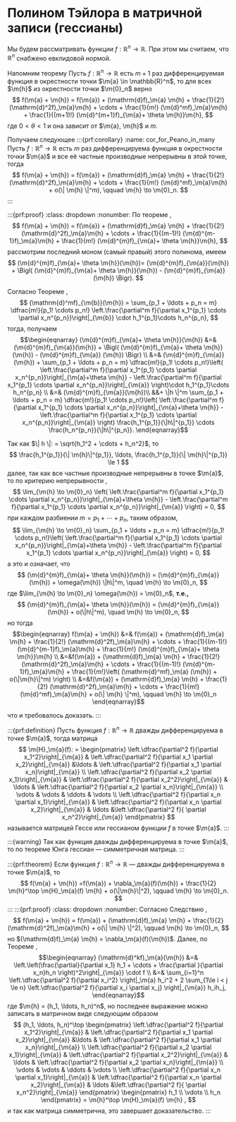 # Полином Тэйлора в матричной записи (гессианы)

Мы будем рассматривать функции $f:\mathbb{R}^n \to \mathbb{R}$. При этом мы считаем, что $\mathbb{R}^n$ снабжено евклидовой нормой.

Напомним теорему [](#Taylor_in_many)
Пусть $f:\mathbb{R}^n \to \mathbb{R}$ есть $m+1$ раз дифференцируемая функция в окрестности точки $\m{a} \in \mathbb{R}^n$, то для всех $\m{h}$ из окрестности точки $\m{0}_n$ верно 
$$
f(\m{a} + \m{h}) = f(\m{a}) + (\mathrm{d}f)_\m{a} \m{h} + \frac{1}{2!} (\mathrm{d}^2f)_\m{a}\m{h} + \cdots + \frac{1}{m!} (\m{d}^mf)_\m{a}\m{h} + \frac{1}{(m+1)!} (\m{d}^{m+1}f)_{\m{a}+ \theta \m{h}}\m{h},
$$
где $0 < \theta < 1$ и она зависит от $\m{a}, \m{h}$ и $m$.

Получаем следующее
:::{prf:corollary}
:name: cor_for_Peano_in_many
Пусть $f:\mathbb{R}^n \to \mathbb{R}$ есть $m$ раз дифференцируема функция в окрестности точки $\m{a}$ и все её частные производные непрерывны в этой точке, тогда
$$
f(\m{a} + \m{h}) = f(\m{a}) + (\mathrm{d}f)_\m{a} \m{h} + \frac{1}{2!} (\mathrm{d}^2f)_\m{a}\m{h} + \cdots + \frac{1}{m!} (\m{d}^mf)_\m{a}\m{h} + o(\| \m{h} \|^m), \qquad \m{h} \to \m{0}_n.
$$
:::

:::{prf:proof}
:class: dropdown
:nonumber:
По теореме [](#Taylor_in_many), 
$$
f(\m{a} + \m{h}) = f(\m{a}) + (\mathrm{d}f)_\m{a} \m{h} + \frac{1}{2!} (\mathrm{d}^2f)_\m{a}\m{h} + \cdots + \frac{1}{(m-1)!} (\m{d}^{m-1}f)_\m{a}\m{h} + \frac{1}{m!} (\m{d}^{m}f)_{\m{a}+ \theta \m{h}}\m{h},
$$
рассмотрим последний моном (самый правый) этого полинома, имеем
$$
(\m{d}^{m}f)_{\m{a}+ \theta \m{h}}(\m{h})= (\m{d}^{m}f)_{\m{a}}(\m{h}) +  \Bigl( (\m{d}^{m}f)_{\m{a}+ \theta \m{h}}(\m{h}) - (\m{d}^{m}f)_{\m{a}} (\m{h}) \Bigr).
$$

Согласно Теореме [](#differential_formula), 
$$
(\mathrm{d}^mf)_{\m{b}}(\m{h}) = \sum_{p_1 + \ldots + p_n = m} \dfrac{m!}{p_1! \cdots p_n!} \left.\frac{\partial^m f}{\partial x_1^{p_1} \cdots \partial x_n^{p_n}}\right|_{\m{b}} \cdot h_1^{p_1}\cdots h_n^{p_n},
$$
тогда, получаем
$$\begin{eqnarray}
(\m{d}^{m}f)_{\m{a}+ \theta \m{h}}(\m{h}) &=& (\m{d}^{m}f)_{\m{a}}(\m{h}) +  \Bigl( (\m{d}^{m}f)_{\m{a}+ \theta \m{h}}(\m{h}) - (\m{d}^{m}f)_{\m{a}} (\m{h}) \Bigr) \\
&=& (\m{d}^{m}f)_{\m{a}}(\m{h}) + \sum_{p_1 + \ldots + p_n = m} \dfrac{m!}{p_1! \cdots p_n!}\left( \left.\frac{\partial^m f}{\partial x_1^{p_1} \cdots \partial x_n^{p_n}}\right|_{\m{a}+\theta \m{h}} - \left.\frac{\partial^m f}{\partial x_1^{p_1} \cdots \partial x_n^{p_n}}\right|_{\m{a}} \right)\cdot h_1^{p_1}\cdots h_n^{p_n} \\
&=& (\m{d}^{m}f)_{\m{a}}(\m{h})\\
&&+ \|h \|^m \sum_{p_1 + \ldots + p_n = m} \dfrac{m!}{p_1! \cdots p_n!}\left( \left.\frac{\partial^m f}{\partial x_1^{p_1} \cdots \partial x_n^{p_n}}\right|_{\m{a}+\theta \m{h}} - \left.\frac{\partial^m f}{\partial x_1^{p_1} \cdots \partial x_n^{p_n}}\right|_{\m{a}} \right) \frac{h_1^{p_1}}{\|h\|^{p_1}} \cdots \frac{h_n^{p_n}}{\|h\|^{p_n}}.
\end{eqnarray}$$

Так как $\| h \|: = \sqrt{h_1^2 + \cdots + h_n^2}$, то 
$$
\frac{h_1^{p_1}}{\| \m{h}\|^{p_1}}, \ldots, \frac{h_1^{p_1}}{\| \m{h}\|^{p_1}} \le 1 
$$
далее, так как все частные производные непрерывны в точке $\m{a}$, то по критерию непрерывности [](#criteria_of_continous),
$$
\lim_{\m{h} \to \m{0}_n} \left( \left.\frac{\partial^m f}{\partial x_1^{p_1} \cdots \partial x_n^{p_n}}\right|_{\m{a}+\theta \m{h}} - \left.\frac{\partial^m f}{\partial x_1^{p_1} \cdots \partial x_n^{p_n}}\right|_{\m{a}} \right) = 0, 
$$
при каждом разбиении $m = p_1 + \cdots + p_n$, таким образом, 
$$
\lim_{\m{h} \to \m{0}_n} \sum_{p_1 + \ldots + p_n = m} \dfrac{m!}{p_1! \cdots p_n!}\left( \left.\frac{\partial^m f}{\partial x_1^{p_1} \cdots \partial x_n^{p_n}}\right|_{\m{a}+\theta \m{h}} - \left.\frac{\partial^m f}{\partial x_1^{p_1} \cdots \partial x_n^{p_n}}\right|_{\m{a}} \right) = 0,
$$
а это и означает, что 
$$
(\m{d}^{m}f)_{\m{a}+ \theta \m{h}}(\m{h}) = (\m{d}^{m}f)_{\m{a}}(\m{h}) + \omega(\m{h}) \|h\|^m, \quad \m{h} \to \m{0}_n,
$$
где $\lim_{\m{h} \to \m{0}_n} \omega(\m{h}) = \m{0}_n$, **т.е.,**
$$
(\m{d}^{m}f)_{\m{a}+ \theta \m{h}}(\m{h}) = (\m{d}^{m}f)_{\m{a}}(\m{h}) + o(\|h\|^m), \quad \m{h} \to \m{0}_n,
$$
но тогда
$$\begin{eqnarray}
f(\m{a} + \m{h}) &=& f(\m{a}) + (\mathrm{d}f)_\m{a} \m{h} + \frac{1}{2!} (\mathrm{d}^2f)_\m{a}\m{h} + \cdots + \frac{1}{(m-1)!} (\m{d}^{m-1}f)_\m{a}\m{h} + \frac{1}{m!} (\m{d}^{m}f)_{\m{a}+ \theta \m{h}}\m{h} \\
&=&f(\m{a}) + (\mathrm{d}f)_\m{a} \m{h} + \frac{1}{2!} (\mathrm{d}^2f)_\m{a}\m{h} + \cdots + \frac{1}{(m-1)!} (\m{d}^{m-1}f)_\m{a}\m{h} + \frac{1}{m!}\left( (\mathrm{d}^mf)_\m{a} (\m{h}) + o(\|\m{h}\|^m) \right) \\
&=&f(\m{a}) + (\mathrm{d}f)_\m{a} \m{h} + \frac{1}{2!} (\mathrm{d}^2f)_\m{a}\m{h} + \cdots + \frac{1}{m!} (\m{d}^mf)_\m{a}\m{h} + o(\| \m{h} \|^m), \qquad \m{h} \to \m{0}_n
\end{eqnarray}$$

что и требовалось доказать.
:::

:::{prf:definition}
Пусть функция $f:\mathbb{R}^n \to \mathbb{R}$ дважды дифференцируема в точке $\m{a}$, тогда матрица
$$
\m{H}_\m{a}(f): = \begin{pmatrix}
\left.\dfrac{\partial^2 f}{\partial x_1^2}\right|_{\m{a}} & \left.\dfrac{\partial^2 f}{\partial x_1 \partial x_2}\right|_{\m{a}} &\ldots & \left.\dfrac{\partial^2 f}{\partial x_1 \partial x_n}\right|_{\m{a}} \\
\left.\dfrac{\partial^2 f}{\partial x_2 \partial x_1}\right|_{\m{a}} & \left.\dfrac{\partial^2 f}{\partial x_2^2}\right|_{\m{a}} & \ldots & \left.\dfrac{\partial^2 f}{\partial x_2 \partial x_n}\right|_{\m{a}} \\
\vdots & \vdots & \ddots & \vdots \\
\left.\dfrac{\partial^2 f}{\partial x_n \partial x_1}\right|_{\m{a}} & \left.\dfrac{\partial^2 f}{\partial x_n \partial x_2}\right|_{\m{a}} & \ldots &\left.\dfrac{\partial^2 f}{ \partial x_n^2}\right|_{\m{a}}
\end{pmatrix}
$$
называется матрицей Гессе или гессианом функции $f$ в точке $\m{a}$.
:::

:::{warning}
Так как функция дважды дифференцируема в точке $\m{a}$, то по теореме Юнга [](#Yong) гессиан — симметричная матрица.
:::

:::{prf:theorem}
Если функция $f:\mathbb{R}^n \to \mathbb{R}$ — дважды дифференцируема в точке $\m{a}$, то
$$
f(\m{a} + \m{h}) =f(\m{a}) + \nabla_\m{a}(f)(\m{h}) + \frac{1}{2} \m{h}^\top \m{H}_\m{a}(f) \m{h} + o(\|\m{h}\|^2), \qquad \m{h} \to \m{0}_n.
$$
:::
:::{prf:proof}
:class: dropdown
:nonumber:
Согласно Следствию [](#cor_for_Peano_in_many), 
$$
f(\m{a} + \m{h}) = f(\m{a}) + (\mathrm{d}f)_\m{a} \m{h} + \frac{1}{2} (\mathrm{d}^2f)_\m{a}\m{h} + o(\| \m{h} \|^2), \qquad \m{h} \to \m{0}_n,
$$
но $(\mathrm{d}f)_\m{a} \m{h} = \nabla_\m{a}(f)(\m{h})$. Далее, по Теореме [](#differential_formula),
$$\begin{eqnarray}
(\mathrm{d}^kf)_\m{a}(\m{h})  &=& \left.\left(\frac{\partial}{\partial x_1} h_1 + \cdots + \frac{\partial }{\partial x_n}h_n \right)^2\right|_{\m{a}} \cdot f \\
&=& \sum_{i=1}^n \left.\dfrac{\partial^2 f}{\partial x_i^2} \right|_\m{a} h_i^2 + 2 \sum_{1\le i < j \le n}  \left.\dfrac{\partial^2 f}{\partial x_i \partial x_j} \right|_{\m{a}} h_ih_j,
\end{eqnarray}$$
где $\m{h} = (h_1, \ldots, h_n)^n$, но последнее выражение можно записать в матричном виде следующим образом
$$
(h_1, \ldots, h_n)^\top \begin{pmatrix}
\left.\dfrac{\partial^2 f}{\partial x_1^2}\right|_{\m{a}} & \left.\dfrac{\partial^2 f}{\partial x_1 \partial x_2}\right|_{\m{a}} &\ldots & \left.\dfrac{\partial^2 f}{\partial x_1 \partial x_n}\right|_{\m{a}} \\
\left.\dfrac{\partial^2 f}{\partial x_2 \partial x_1}\right|_{\m{a}} & \left.\dfrac{\partial^2 f}{\partial x_2^2}\right|_{\m{a}} & \ldots & \left.\dfrac{\partial^2 f}{\partial x_2 \partial x_n}\right|_{\m{a}} \\
\vdots & \vdots & \ddots & \vdots \\
\left.\dfrac{\partial^2 f}{\partial x_n \partial x_1}\right|_{\m{a}} & \left.\dfrac{\partial^2 f}{\partial x_n \partial x_2}\right|_{\m{a}} & \ldots &\left.\dfrac{\partial^2 f}{ \partial x_n^2}\right|_{\m{a}}
\end{pmatrix} \begin{pmatrix}
h_1 \\ \vdots \\ h_n
\end{pmatrix}  =  \m{h}^\top \m{H}_\m{a}(f) \m{h} ,
$$
и так как матрица симметрична, это завершает доказательство.
:::